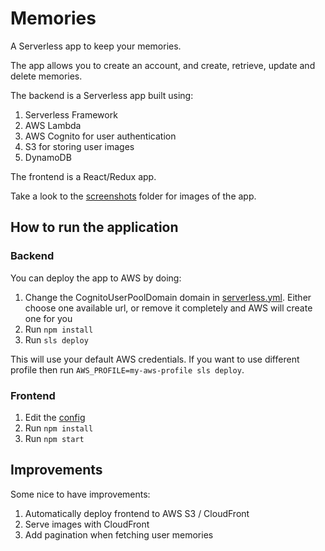 # Memories
A Serverless app to keep your memories.

The app allows you to create an account, and create, retrieve, update and delete memories.

The backend is a Serverless app built using:
1. Serverless Framework 
2. AWS Lambda 
3. AWS Cognito for user authentication
4. S3 for storing user images   
5. DynamoDB

The frontend is a React/Redux app.

Take a look to the [screenshots](./screenshots) folder for images of the app.

## How to run the application
### Backend
You can deploy the app to AWS by doing:
1. Change the CognitoUserPoolDomain domain in [serverless.yml](backend/serverless.yml). Either choose one available url, or remove it 
   completely and AWS will create one for you
2. Run `npm install`
3. Run `sls deploy`

This will use your default AWS credentials. If you want to use different profile then run `AWS_PROFILE=my-aws-profile sls deploy`.
### Frontend
1. Edit the [config](./frontend/src/config)
2. Run `npm install`
3. Run `npm start`

## Improvements
Some nice to have improvements:
1. Automatically deploy frontend to AWS S3 / CloudFront
2. Serve images with CloudFront
3. Add pagination when fetching user memories

